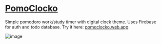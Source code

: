# [PomoClocko](https://pomoclocko.web.app)

Simple pomodoro work/study timer with digital clock theme. Uses Firebase for auth and todo database. Try it here: [pomoclocko.web.app](https://pomoclocko.web.app)

![image](https://github.com/bocsir/pomoclocko/assets/77936915/31752bd9-6263-4536-9e92-a5817dd942e4)





